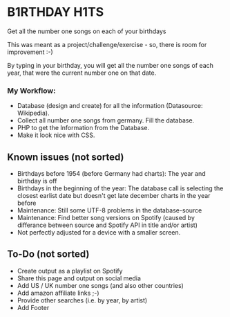 # B1RTHDAY H1TS
Get all the number one songs on each of your birthdays

This was meant as a project/challenge/exercise - so, there is room for improvement :-)

By typing in your birthday, you will get all the number one songs of each year, that were the current number one on that date.

### My Workflow:

* Database (design and create) for all the information (Datasource: Wikipedia).
* Collect all number one songs from germany. Fill the database.
* PHP to get the Information from the Database.
* Make it look nice with CSS.

## Known issues (not sorted)
* Birthdays before 1954 (before Germany had charts): The year and birthday is off
* Birthdays in the beginning of the year: The database call is selecting the closest earlist date but doesn't get late december charts in  the year before
* Maintenance: Still some UTF-8 problems in the database-source
* Maintenance: Find better song versions on Spotify (caused by differance between source and Spotify API in title and/or artist)
* Not perfectly adjusted for a device with a smaller screen.

## To-Do (not sorted)
* Create output as a playlist on Spotify
* Share this page and output on social media
* Add US / UK number one songs (and also other countries)
* Add amazon affiliate links ;-)
* Provide other searches (i.e. by year, by artist)
* Add Footer
